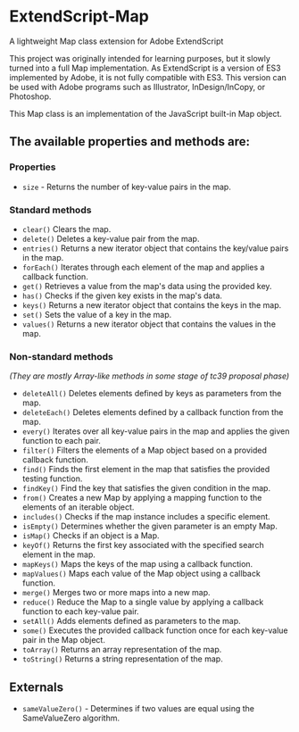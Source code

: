 # ExtendScript-Map
A lightweight Map class extension for Adobe ExtendScript

This project was originally intended for learning purposes, but it slowly turned into a full Map implementation.
As ExtendScript is a version of ES3 implemented by Adobe, it is not fully compatible with ES3.
This version can be used with Adobe programs such as Illustrator, InDesign/InCopy, or Photoshop.

This Map class is an implementation of the JavaScript built-in Map object.

## The available properties and methods are:

### Properties

* `size` -     Returns the number of key-value pairs in the map.

### Standard methods

* `clear()`    Clears the map.
* `delete()`   Deletes a key-value pair from the map.
* `entries()`  Returns a new iterator object that contains the key/value pairs in the map.
* `forEach()`  Iterates through each element of the map and applies a callback function.
* `get()`      Retrieves a value from the map's data using the provided key.
* `has()`      Checks if the given key exists in the map's data.
* `keys()`     Returns a new iterator object that contains the keys in the map.
* `set()`      Sets the value of a key in the map.
* `values()`   Returns a new iterator object that contains the values in the map.

### Non-standard methods
*(They are mostly Array-like methods in some stage of tc39 proposal phase)*

* `deleteAll()`  Deletes elements defined by keys as parameters from the map.
* `deleteEach()` Deletes elements defined by a callback function from the map.
* `every()`      Iterates over all key-value pairs in the map and applies the given function to each pair.
* `filter()`     Filters the elements of a Map object based on a provided callback function.
* `find()`       Finds the first element in the map that satisfies the provided testing function.
* `findKey()`    Find the key that satisfies the given condition in the map.
* `from()`       Creates a new Map by applying a mapping function to the elements of an iterable object.
* `includes()`   Checks if the map instance includes a specific element.
* `isEmpty()`    Determines whether the given parameter is an empty Map.
* `isMap()`      Checks if an object is a Map.
* `keyOf()`      Returns the first key associated with the specified search element in the map.
* `mapKeys()`    Maps the keys of the map using a callback function.
* `mapValues()`  Maps each value of the Map object using a callback function.
* `merge()`      Merges two or more maps into a new map.
* `reduce()`     Reduce the Map to a single value by applying a callback function to each key-value pair.
* `setAll()`     Adds elements defined as parameters to the map.
* `some()`       Executes the provided callback function once for each key-value pair in the Map object.
* `toArray()`    Returns an array representation of the map.
* `toString()`   Returns a string representation of the map.
 
## Externals   

* `sameValueZero()` - Determines if two values are equal using the SameValueZero algorithm.

